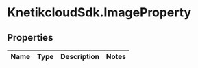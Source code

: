 # KnetikcloudSdk.ImageProperty

## Properties
Name | Type | Description | Notes
------------ | ------------- | ------------- | -------------



